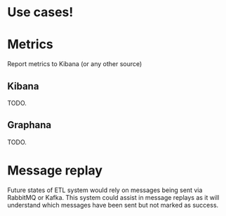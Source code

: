 # Use cases!

# Metrics 

Report metrics to Kibana (or any other source)

## Kibana 

TODO.

## Graphana

TODO.


# Message replay

Future states of ETL system would rely on messages being sent via RabbitMQ or Kafka. This system could assist in message replays as it will understand which messages have been sent but not marked as success.



